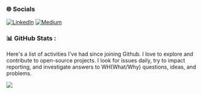 ### 🌐 Socials

[![LinkedIn](https://img.shields.io/badge/LinkedIn-%230077B5.svg?logo=linkedin&logoColor=white)](https://linkedin.com/in/msudgh) [![Medium](https://img.shields.io/badge/Medium-12100E?logo=medium&logoColor=white)](https://medium.com/@mcrunix) 

### 📊 GitHub Stats :
Here's a list of activities I've had since joining Github. I love to explore and contribute to open-source projects. I look for issues daily, try to impact reporting, and investigate answers to WH(What/Why) questions, ideas, and problems.

![](https://github-readme-stats.vercel.app/api?username=msudgh&theme=yeblu&hide_border=false&include_all_commits=false&count_private=false)<br/>
